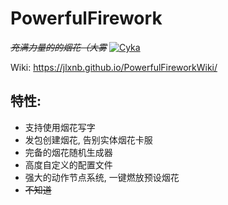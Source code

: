 # PowerfulFirework
_~~充满力量的的烟花（大雾~~_
[![Cyka](https://s21.ax1x.com/2025/01/15/pEFuSKS.png)](https://imgse.com/i/pEFuSKS)

Wiki: https://jlxnb.github.io/PowerfulFireworkWiki/

## 特性:
 - 支持使用烟花写字
 - 发包创建烟花, 告别实体烟花卡服
 - 完备的烟花随机生成器
 - 高度自定义的配置文件
 - 强大的动作节点系统, 一键燃放预设烟花
 - ~~不知道~~
